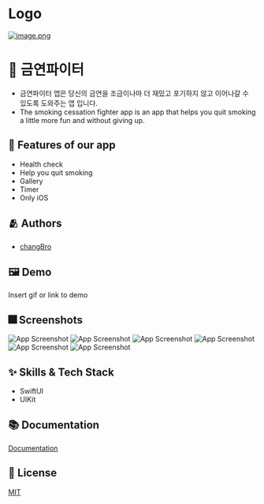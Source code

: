 
# Logo
[![image.png](https://i.postimg.cc/x8wHSTQf/image.png)](https://postimg.cc/YLxj67jZ)


# :iphone: 금연파이터
- 금연파이터 앱은 당신의 금연을 조금이나마 더 재밌고 포기하지 않고 이어나갈 수 있도록 도와주는 앱 입니다.
- The smoking cessation fighter app is an app that helps you quit smoking a little more fun and without giving up.

## :pushpin: Features of our app
- Health check
- Help you quit smoking
- Gallery
- Timer
- Only iOS


## :people_hugging: Authors
- [changBro](https://github.com/LeeChangHyeong)


## :framed_picture: Demo
Insert gif or link to demo


## :fireworks: Screenshots
![App Screenshot](https://dummyimage.com/250x500/000/fff.png)
![App Screenshot](https://dummyimage.com/250x500/000/fff.png)
![App Screenshot](https://dummyimage.com/250x500/000/fff.png)
![App Screenshot](https://dummyimage.com/250x500/000/fff.png)
![App Screenshot](https://dummyimage.com/250x500/000/fff.png)
![App Screenshot](https://dummyimage.com/250x500/000/fff.png)


## :sparkles: Skills & Tech Stack
- SwiftUI
- UIKit

## :books: Documentation
[Documentation](https://linktodocumentation)


## :lock_with_ink_pen: License
[MIT](https://choosealicense.com/licenses/mit/)

